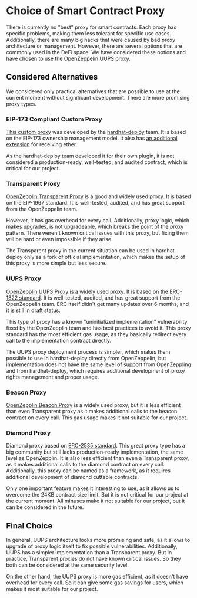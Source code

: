 # Choice of Smart Contract Proxy

There is currently no "best" proxy for smart contracts. Each proxy has specific problems, making them less tolerant for specific use cases. Additionally, there are many big hacks that were caused by bad proxy architecture or management. However, there are several options that are commonly used in the DeFi space. We have considered these options and have chosen to use the OpenZeppelin UUPS proxy.

## Considered Alternatives

We considered only practical alternatives that are possible to use at the current moment without significant development. There are more promising proxy types.

### EIP-173 Compliant Custom Proxy

[This custom proxy](https://github.com/wighawag/hardhat-deploy/blob/master/solc_0.8/proxy/EIP173Proxy.sol) was developed by the [hardhat-deploy](https://github.com/wighawag/hardhat-deploy) team. It is based on the EIP-173 ownership management model. It also has [an additional extension](https://github.com/wighawag/hardhat-deploy/blob/master/solc_0.8/proxy/EIP173ProxyWithReceive.sol) for receiving ether.

As the hardhat-deploy team developed it for their own plugin, it is not considered a production-ready, well-tested, and audited contract, which is critical for our project.

### Transparent Proxy

[OpenZepplin Transparent Proxy](https://docs.openzeppelin.com/contracts/4.x/api/proxy#TransparentUpgradeableProxy) is a good and widely used proxy. It is based on the EIP-1967 standard. It is well-tested, audited, and has great support from the OpenZeppelin team.

However, it has gas overhead for every call. Additionally, proxy logic, which makes upgrades, is not upgradeable, which breaks the point of the proxy pattern. There weren't known critical issues with this proxy, but fixing them will be hard or even impossible if they arise.

The Transparent proxy in the current situation can be used in hardhat-deploy only as a fork of official implementation, which makes the setup of this proxy is more simple but less secure.

### UUPS Proxy

[OpenZepplin UUPS Proxy](https://docs.openzeppelin.com/contracts/4.x/api/proxy#UUPSUpgradeable) is a  widely used proxy. It is based on the [ERC-1822 standard](https://eips.ethereum.org/EIPS/eip-1822). It is well-tested, audited, and has great support from the OpenZeppelin team. ERC itself didn't get many updates over 6 months, and it is still in draft status.

This type of proxy has a known "uninitialized implementation" vulnerability fixed by the OpenZepplin team and has best practices to avoid it. This proxy standard has the most efficient gas usage, as they basically redirect every call to the implementation contract directly.

The UUPS proxy deployment process is simpler, which makes them possible to use in hardhat-deploy directly from OpenZeppelin, but implementation does not have the same level of support from OpenZeppling and from hardhat-deploy, which requires additional development of proxy rights management and proper usage.

### Beacon Proxy

[OpenZepplin Beacon Proxy](https://docs.openzeppelin.com/contracts/4.x/api/proxy#BeaconProxy) is a widely used proxy, but it is less efficient than even Transparent proxy as it makes additional calls to the beacon contract on every call. This gas usage makes it not suitable for our project.

### Diamond Proxy

Diamond proxy based on [ERC-2535 standard](https://eips.ethereum.org/EIPS/eip-2535). This great proxy type has a big community but still lacks production-ready implementation, the same level as OpenZepplin. It is also less efficient than even a Transparent proxy, as it makes additional calls to the diamond contract on every call. Additionally, this proxy can be named as a framework, as it requires additional development of diamond cuttable contracts.

Only one important feature makes it interesting to use, as it allows us to overcome the 24KB contract size limit. But it is not critical for our project at the current moment. All minuses make it not suitable for our project, but it can be considered in the future.

## Final Choice

In general, UUPS architecture looks more promising and safe, as it allows to upgrade of proxy logic itself to fix possible vulnerabilities. Additionally, UUPS has a simpler implementation than a Transparent proxy. But in practice, Transparent proxies do not have known critical issues. So they both can be considered at the same security level.

On the other hand, the UUPS proxy is more gas efficient, as it doesn't have overhead for every call. So it can give some gas savings for users, which makes it most suitable for our project.
